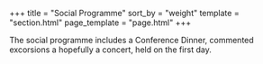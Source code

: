 +++
title = "Social Programme"
sort_by = "weight"
template = "section.html"
page_template = "page.html"
+++


The social programme includes a Conference Dinner, commented excorsions a hopefully a concert, held on the first day. 
